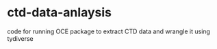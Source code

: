 # ctd-data-anlaysis
code for running OCE package to extract CTD data and wrangle it using tydiverse
